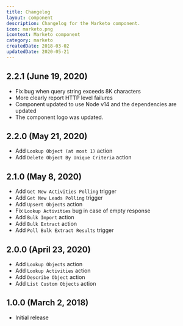 ```yaml
---
title: Changelog
layout: component
description: Changelog for the Marketo component.
icon: marketo.png
icontext: Marketo component
category: marketo
createdDate: 2018-03-02
updatedDate: 2020-05-21
---
```


## 2.2.1 (June 19, 2020)

* Fix bug when query string exceeds 8K characters
* More clearly report HTTP level failures
* Component updated to use Node v14 and the dependencies are updated 
* The component logo was updated.

## 2.2.0 (May 21, 2020)

* Add `Lookup Object (at most 1)` action
* Add `Delete Object By Unique Criteria` action

## 2.1.0 (May 8, 2020)

* Add `Get New Activities Polling` trigger
* Add `Get New Leads Polling` trigger
* Add `Upsert Objects` action
* Fix `Lookup Activities` bug in case of empty response
* Add `Bulk Import` action
* Add `Bulk Extract` action
* Add `Poll Bulk Extract Results` trigger

## 2.0.0 (April 23, 2020)

* Add `Lookup Objects` action
* Add `Lookup Activities` action
* Add `Describe Object` action
* Add `List Custom Objects` action

## 1.0.0 (March 2, 2018)

* Initial release
